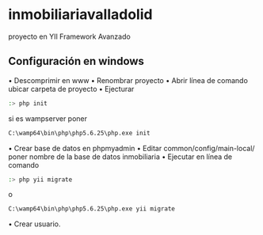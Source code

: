 # inmobiliariavalladolid
proyecto en YII Framework Avanzado

 ## Configuración  en windows
 
•	Descomprimir en www 
•	Renombrar proyecto
•	Abrir línea de comando ubicar carpeta de proyecto 
•	Ejecturar
```bash
:> php init
```
  si es wampserver poner 
  ```bash
  C:\wamp64\bin\php\php5.6.25\php.exe init
  ```
•	Crear base de datos en phpmyadmin
•	Editar common/config/main-local/  poner nombre de la base de datos inmobiliaria
•	Ejecutar en línea de comando
```bash
:> php yii migrate
```
o 
```bash
C:\wamp64\bin\php\php5.6.25\php.exe yii migrate
```
•	Crear usuario.

